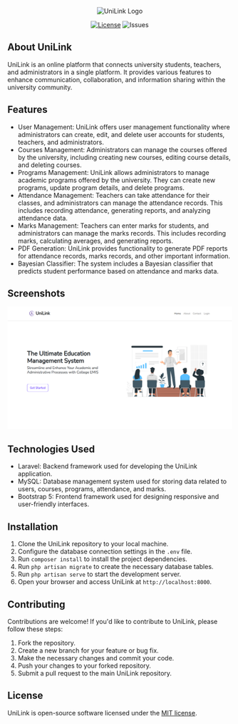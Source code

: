 <p align="center"><img src="https://gist.githack.com/kabirdeula/b02cbc3372a642d880a90343ea0dfae0/raw/2a958b32d423ff7b136954c305435d895ba2bebe/unilink.svg" width="300" alt="UniLink Logo"></p>

<p align="center">
<a href="https://packagist.org/packages/laravel/framework"><img src="https://img.shields.io/packagist/l/laravel/framework" alt="License"></a>
<img src="https://static.codeac.io/badges/2-674061186.svg" alt="Issues">
</p>

## About UniLink

UniLink is an online platform that connects university students, teachers, and administrators in a single platform. It provides various features to enhance communication, collaboration, and information sharing within the university community.

## Features

- User Management: UniLink offers user management functionality where administrators can create, edit, and delete user accounts for students, teachers, and administrators.
- Courses Management: Administrators can manage the courses offered by the university, including creating new courses, editing course details, and deleting courses.
- Programs Management: UniLink allows administrators to manage academic programs offered by the university. They can create new programs, update program details, and delete programs.
- Attendance Management: Teachers can take attendance for their classes, and administrators can manage the attendance records. This includes recording attendance, generating reports, and analyzing attendance data.
- Marks Management: Teachers can enter marks for students, and administrators can manage the marks records. This includes recording marks, calculating averages, and generating reports.
- PDF Generation: UniLink provides functionality to generate PDF reports for attendance records, marks records, and other important information.
- Bayesian Classifier: The system includes a Bayesian classifier that predicts student performance based on attendance and marks data.

## Screenshots

![Index](./public/images/documentaion/index.png)

## Technologies Used

- Laravel: Backend framework used for developing the UniLink application.
- MySQL: Database management system used for storing data related to users, courses, programs, attendance, and marks.
- Bootstrap 5: Frontend framework used for designing responsive and user-friendly interfaces.

## Installation

1. Clone the UniLink repository to your local machine.
2. Configure the database connection settings in the `.env` file.
3. Run `composer install` to install the project dependencies.
4. Run `php artisan migrate` to create the necessary database tables.
5. Run `php artisan serve` to start the development server.
6. Open your browser and access UniLink at `http://localhost:8000`.

## Contributing

Contributions are welcome! If you'd like to contribute to UniLink, please follow these steps:

1. Fork the repository.
2. Create a new branch for your feature or bug fix.
3. Make the necessary changes and commit your code.
4. Push your changes to your forked repository.
5. Submit a pull request to the main UniLink repository.

## License

UniLink is open-source software licensed under the [MIT license](LICENSE).

